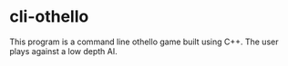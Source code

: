 # cli-othello

This program is a command line othello game built using C++. The user plays against a low depth AI.

